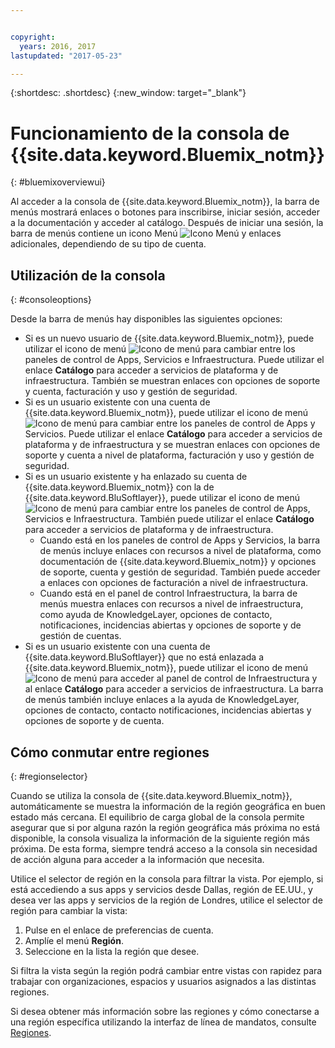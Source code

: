 ```yaml
---


copyright:
  years: 2016, 2017
lastupdated: "2017-05-23"

---
```


{:shortdesc: .shortdesc}
{:new_window: target="_blank"}

# Funcionamiento de la consola de {{site.data.keyword.Bluemix_notm}} 
{: #bluemixoverviewui}

Al acceder a la consola de {{site.data.keyword.Bluemix_notm}}, la barra de menús mostrará enlaces o botones para inscribirse, iniciar sesión, acceder a la documentación y acceder al catálogo. Después de iniciar una sesión, la barra de menús contiene un icono Menú ![Icono Menú](../icons/icon_hamburger.svg) y enlaces adicionales, dependiendo de su tipo de cuenta. 

## Utilización de la consola
{: #consoleoptions}

Desde la barra de menús hay disponibles las siguientes opciones: 

* Si es un nuevo usuario de {{site.data.keyword.Bluemix_notm}}, puede utilizar el icono de menú ![Icono de menú](../icons/icon_hamburger.svg) para cambiar entre los paneles de control de Apps, Servicios e Infraestructura. Puede utilizar el enlace **Catálogo** para acceder a servicios de plataforma y de infraestructura. También se muestran enlaces con opciones de soporte y cuenta, facturación y uso y gestión de seguridad.
* Si es un usuario existente con una cuenta de {{site.data.keyword.Bluemix_notm}}, puede utilizar el icono de menú ![Icono de menú](../icons/icon_hamburger.svg) para cambiar entre los paneles de control de Apps y Servicios. Puede utilizar el enlace **Catálogo** para acceder a servicios de plataforma y de infraestructura y se muestran enlaces con opciones de soporte y cuenta a nivel de plataforma, facturación y uso y gestión de seguridad.
* Si es un usuario existente y ha enlazado su cuenta de {{site.data.keyword.Bluemix_notm}} con la de {{site.data.keyword.BluSoftlayer}}, puede utilizar el icono de menú ![Icono de menú](../icons/icon_hamburger.svg) para cambiar entre los paneles de control de Apps, Servicios e Infraestructura. También puede utilizar el enlace **Catálogo** para acceder a servicios de plataforma y de infraestructura.
  * Cuando está en los paneles de control de Apps y Servicios, la barra de menús incluye enlaces con recursos a nivel de plataforma, como documentación de {{site.data.keyword.Bluemix_notm}} y opciones de soporte, cuenta y gestión de seguridad. También puede acceder a enlaces con opciones de facturación a nivel de infraestructura.
  * Cuando está en el panel de control Infraestructura, la barra de menús muestra enlaces con recursos a nivel de infraestructura, como ayuda de KnowledgeLayer, opciones de contacto, notificaciones, incidencias abiertas y opciones de soporte y de gestión de cuentas.
* Si es un usuario existente con una cuenta de {{site.data.keyword.BluSoftlayer}} que no está enlazada a {{site.data.keyword.Bluemix_notm}}, puede utilizar el icono de menú ![Icono de menú](../icons/icon_hamburger.svg) para acceder al panel de control de Infraestructura y al enlace **Catálogo** para acceder a servicios de infraestructura. La barra de menús también incluye enlaces a la ayuda de KnowledgeLayer, opciones de contacto, contacto notificaciones, incidencias abiertas y opciones de soporte y de cuenta.

## Cómo conmutar entre regiones 
{: #regionselector}

Cuando se utiliza la consola de {{site.data.keyword.Bluemix_notm}}, automáticamente se muestra la información de la región geográfica en buen estado más cercana. El equilibrio de carga global de la consola permite asegurar que si por alguna razón la región geográfica más próxima no está disponible, la consola visualiza la información de la siguiente región más próxima. De esta forma, siempre tendrá acceso a la consola sin necesidad de acción alguna para acceder a la información que necesita. 

Utilice el selector de región en la consola para filtrar la vista. Por ejemplo, si está accediendo a sus apps y servicios desde Dallas, región de EE.UU., y desea ver las apps y servicios de la región de Londres, utilice el selector de región para cambiar la vista: 

1. Pulse en el enlace de preferencias de cuenta. 
2. Amplíe el menú **Región**. 
3. Seleccione en la lista la región que desee. 

Si filtra la vista según la región podrá cambiar entre vistas con rapidez para trabajar con organizaciones, espacios y usuarios asignados a las distintas regiones. 

Si desea obtener más información sobre las regiones y cómo conectarse a una región específica utilizando la interfaz de línea de mandatos, consulte [Regiones](/docs/overview/cf.html#ov_intro_reg).   



